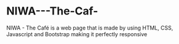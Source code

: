 # NIWA---The-Caf-
NIWA - The Café is a web page that is made by using HTML, CSS, Javascript and Bootstrap making it perfectly responsive
